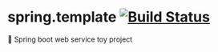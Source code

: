 ﻿# spring.template [![Build Status](https://app.travis-ci.com/discphy/spring.template.svg?branch=master)](https://app.travis-ci.com/discphy/spring.template)
🌱 Spring boot web service toy project
